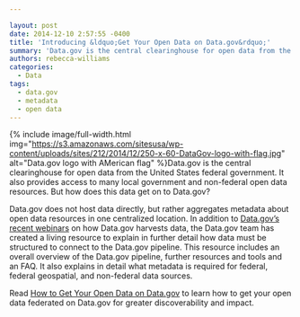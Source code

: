 ```yaml
---

layout: post
date: 2014-12-10 2:57:55 -0400
title: 'Introducing &ldquo;Get Your Open Data on Data.gov&rdquo;'
summary: 'Data.gov is the central clearinghouse for open data from the United States federal government. It also provides access to many local government and non-federal open data resources. But how does this data get on to Data.gov? Data.gov does not host data directly, but rather aggregates metadata about open'
authors: rebecca-williams
categories:
  - Data
tags:
  - data.gov
  - metadata
  - open data
---
```



{% include image/full-width.html img="https://s3.amazonaws.com/sitesusa/wp-content/uploads/sites/212/2014/12/250-x-60-DataGov-logo-with-flag.jpg" alt="Data.gov logo with AMerican flag" %}Data.gov is the central clearinghouse for open data from the United States federal government. It also provides access to many local government and non-federal open data resources. But how does this data get on to Data.gov?

Data.gov does not host data directly, but rather aggregates metadata about open data resources in one centralized location. In addition to [Data.gov&#8217;s recent webinars](https://www.WHATEVER/2014/12/04/data-govs-data-pipeline-explained/) on how Data.gov harvests data, the Data.gov team has created a living resource to explain in further detail how data must be structured to connect to the Data.gov pipeline. This resource includes an overall overview of the Data.gov pipeline, further resources and tools and an FAQ. It also explains in detail what metadata is required for federal, federal geospatial, and non-federal data sources.

Read [How to Get Your Open Data on Data.gov](https://www.WHATEVER/resources/how-to-get-your-open-data-on-data-gov/) to learn how to get your open data federated on Data.gov for greater discoverability and impact.